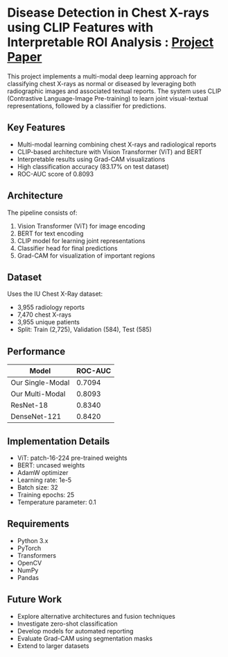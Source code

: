 # Disease Detection in Chest X-rays using CLIP Features with Interpretable ROI Analysis : [Project Paper](https://drive.google.com/file/d/1YP8r7tivzy--2AdZnKcgmh4MaL_Mi-Li/view?usp=share_link)

This project implements a multi-modal deep learning approach for classifying chest X-rays as normal or diseased by leveraging both radiographic images and associated textual reports. The system uses CLIP (Contrastive Language-Image Pre-training) to learn joint visual-textual representations, followed by a classifier for predictions.


## Key Features

- Multi-modal learning combining chest X-rays and radiological reports
- CLIP-based architecture with Vision Transformer (ViT) and BERT
- Interpretable results using Grad-CAM visualizations
- High classification accuracy (83.17% on test dataset)
- ROC-AUC score of 0.8093

## Architecture

The pipeline consists of:
1. Vision Transformer (ViT) for image encoding
2. BERT for text encoding 
3. CLIP model for learning joint representations
4. Classifier head for final predictions
5. Grad-CAM for visualization of important regions

## Dataset

Uses the IU Chest X-Ray dataset:
- 3,955 radiology reports
- 7,470 chest X-rays
- 3,955 unique patients
- Split: Train (2,725), Validation (584), Test (585)

## Performance

| Model               | ROC-AUC |
|--------------------|---------|
| Our Single-Modal   | 0.7094  |
| Our Multi-Modal    | 0.8093  |
| ResNet-18          | 0.8340  |
| DenseNet-121       | 0.8420  |

## Implementation Details

- ViT: patch-16-224 pre-trained weights
- BERT: uncased weights
- AdamW optimizer
- Learning rate: 1e-5
- Batch size: 32
- Training epochs: 25
- Temperature parameter: 0.1

## Requirements

- Python 3.x
- PyTorch
- Transformers
- OpenCV
- NumPy
- Pandas

## Future Work

- Explore alternative architectures and fusion techniques
- Investigate zero-shot classification
- Develop models for automated reporting
- Evaluate Grad-CAM using segmentation masks
- Extend to larger datasets
